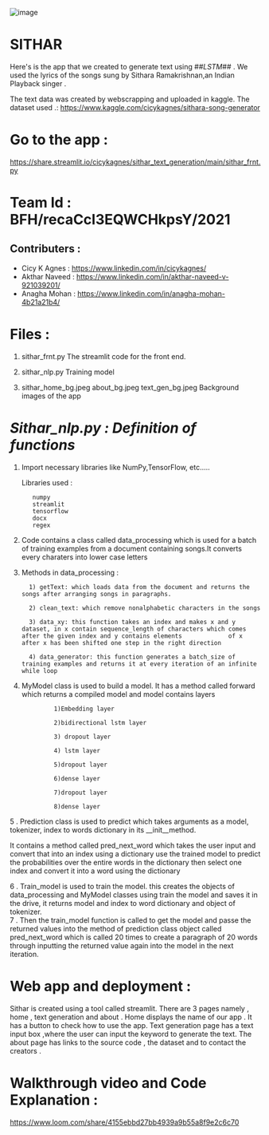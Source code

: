 ![image](https://user-images.githubusercontent.com/44546284/119443617-85cc0480-bd47-11eb-97d1-ac433eaf1dec.png)


# SITHAR

Here's is the app that we created to generate text using ##*LSTM*## . We used the lyrics of the songs sung by Sithara Ramakrishnan,an Indian Playback singer . 




The text data was created by webscrapping and uploaded in kaggle.
The dataset used .: https://www.kaggle.com/cicykagnes/sithara-song-generator


# Go to the app :

https://share.streamlit.io/cicykagnes/sithar_text_generation/main/sithar_frnt.py

# Team Id :  BFH/recaCcl3EQWCHkpsY/2021
## Contributers : 
  * Cicy K Agnes : https://www.linkedin.com/in/cicykagnes/
  * Akthar Naveed : https://www.linkedin.com/in/akthar-naveed-v-921039201/
  * Anagha Mohan : https://www.linkedin.com/in/anagha-mohan-4b21a21b4/
                  

# Files :
1. sithar_frnt.py
             The streamlit code for the front end.
             
2. sithar_nlp.py
              Training model
3. sithar_home_bg.jpeg
     about_bg.jpeg
     text_gen_bg.jpeg
              Background images of the app
              

# *Sithar_nlp.py : Definition of functions*

1. Import necessary libraries like NumPy,TensorFlow, etc…..
          
     Libraries used :
                  
                    
          numpy
          streamlit
          tensorflow
          docx
          regex
                  

2. Code contains a class called data_processing which is used for a batch of training examples from a document containing songs.It converts every charaters into lower case letters

3. Methods in data_processing :

         1) getText: which loads data from the document and returns the songs after arranging songs in paragraphs.
 
         2) clean_text: which remove nonalphabetic characters in the songs 

         3) data_xy: this function takes an index and makes x and y dataset, in x contain sequence_length of characters which comes after the given index and y contains elements             of x after x has been shifted one step in the right direction

         4) data_generator: this function generates a batch_size of training examples and returns it at every iteration of an infinite while loop

4. MyModel class is used to build a model. It has a method called forward which returns a compiled model and model contains layers

                1)Embedding layer

                2)bidirectional lstm layer

                3) dropout layer

                4) lstm layer

                5)dropout layer

                6)dense layer

                7)dropout layer

                8)dense layer

5 . Prediction class is used to predict which takes arguments as a model, tokenizer, index to words dictionary in its __init__method.

   It contains a method called pred_next_word which takes the user input and convert that into an index using a dictionary use the trained model to predict the probabilities     over the entire words in the dictionary then select one index and convert it into a word using the dictionary

6 . Train_model is used to train the model. this creates the objects of data_processing and MyModel classes using train the model and saves it in the drive, it returns model and     index to word dictionary and object of tokenizer.  
7 . Then the train_model function is called to get the model and passe the returned values into the method of prediction class object called pred_next_word which is called 20   times to create a paragraph of 20 words through inputting the returned value again into the model in the next iteration.





# Web app and deployment :

   Sithar is created using a tool called streamlit. There are 3 pages namely , home , text generation and about .
   Home displays the name of our app . It has a button to check how to use the app.
   Text generation page has a text input box ,where the user can input the keyword to generate the text.
   The about page has links to the source code , the dataset and to contact the creators .

# Walkthrough video and Code Explanation : 

https://www.loom.com/share/4155ebbd27bb4939a9b55a8f9e2c6c70
